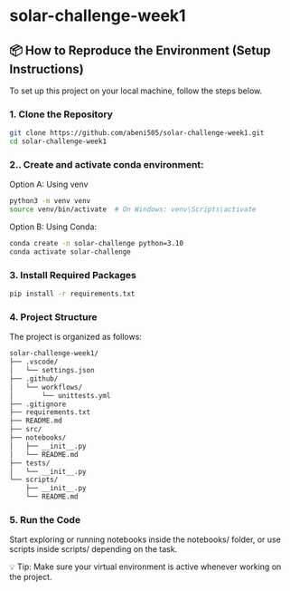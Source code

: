 # solar-challenge-week1

## 📦 How to Reproduce the Environment (Setup Instructions)

To set up this project on your local machine, follow the steps below.

### 1. Clone the Repository

```bash
git clone https://github.com/abeni505/solar-challenge-week1.git
cd solar-challenge-week1
```

### 2.. Create and activate conda environment:

Option A: Using venv
```bash
python3 -m venv venv
source venv/bin/activate  # On Windows: venv\Scripts\activate
```

Option B: Using Conda:
```bash
conda create -n solar-challenge python=3.10
conda activate solar-challenge
```

### 3. Install Required Packages

```bash
pip install -r requirements.txt
```

### 4. Project Structure

The project is organized as follows:

```bash
solar-challenge-week1/
├── .vscode/
│   └── settings.json
├── .github/
│   └── workflows/
│       └── unittests.yml
├── .gitignore
├── requirements.txt
├── README.md
├── src/
├── notebooks/
│   ├── __init__.py
│   └── README.md
├── tests/
│   └── __init__.py
└── scripts/
    ├── __init__.py
    └── README.md
```

### 5. Run the Code

Start exploring or running notebooks inside the notebooks/ folder, or use scripts inside scripts/ depending on the task.

💡 Tip: Make sure your virtual environment is active whenever working on the project.
